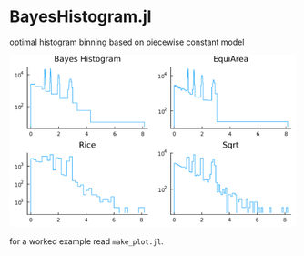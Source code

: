 # BayesHistogram.jl
optimal histogram binning based on piecewise constant model

![plot.png](plot.png "")

for a worked example read `make_plot.jl`.
